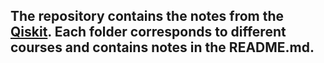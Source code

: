 ## The repository contains the notes from the [Qiskit](https://learn.qiskit.org/course/). Each folder corresponds to different courses and contains notes in the README.md.